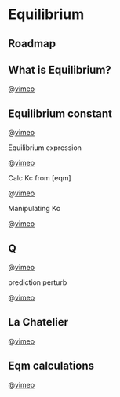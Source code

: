 # Equilibrium

## Roadmap

## What is Equilibrium?

@[vimeo](180115568)

## Equilibrium constant

@[vimeo](180115570)

Equilibrium expression

@[vimeo](180262532)

Calc Kc from [eqm]

@[vimeo](180677356)

Manipulating Kc

@[vimeo](180678936)

## Q

@[vimeo](182323339)

prediction perturb

@[vimeo](182325994)

## La Chatelier

@[vimeo](182495645)

## Eqm calculations

@[vimeo](183254523)

<Subsubtopic id='7.1.NoS1' type='Nature of Science' content='Obtaining evidence for scientific theories—isotopic labelling and its use in defining equilibrium. (1.8)' />
<Subsubtopic id='7.1.NoS2' type='Nature of Science' content='Common language across different disciplines—the term dynamic equilibrium is used in other contexts, but not necessarily with the chemistry definition in mind. (5.5)' />
<Subsubtopic id='7.1.U1' type='Understandings' content='A state of equilibrium is reached in a closed system when the rates of the forward and reverse reactions are equal.' />
<Subsubtopic id='7.1.U2' type='Understandings' content='The equilibrium law describes how the equilibrium constant (Kc) can be determined for a particular chemical reaction.' />
<Subsubtopic id='7.1.U3' type='Understandings' content='The magnitude of the equilibrium constant indicates the extent of a reaction at equilibrium and is temperature dependent.' />
<Subsubtopic id='7.1.U4' type='Understandings' content='The reaction quotient (Q) measures the relative amount of products and reactants present during a reaction at a particular point in time. Q is the equilibrium expression with non-equilibrium concentrations. The position of the equilibrium changes with changes in concentration, pressure, and temperature.' />
<Subsubtopic id='7.1.U5' type='Understandings' content='A catalyst has no effect on the position of equilibrium or the equilibrium constant.' />
<Subsubtopic id='7.1.AS1' type='Applications and skills' content='The characteristics of chemical and physical systems in a state of equilibrium.' />
<Subsubtopic id='7.1.AS2' type='Applications and skills' content='Deduction of the equilibrium constant expression (K_{c}) from an equation for a homogeneous reaction.' />
<Subsubtopic id='7.1.AS3' type='Applications and skills' content='Determination of the relationship between different equilibrium constants (Kc) for the same reaction at the same temperature.' />
<Subsubtopic id='7.1.AS4' type='Applications and skills' content='Application of Le Châtelier’s principle to predict the qualitative effects of changes of temperature, pressure and concentration on the position of equilibrium and on the value of the equilibrium constant.' />
<Subsubtopic id='7.1.G1' type='Guidance' content='Physical and chemical systems should be covered.' />
<Subsubtopic id='7.1.G2' type='Guidance' content='Relationship between Kc values for reactions that are multiples or inverses of one another should be covered.' />
<Subsubtopic id='7.1.G3' type='Guidance' content='Specific details of any industrial process are not required.' />
<Subsubtopic id='7.1.IM1' type='International-mindedness' content='The Haber process has been described as the most important chemical reaction on Earth as it has revolutionized global food production. However, it also had a large impact on weaponry in both world wars.' />
<Subsubtopic id='7.1.ToK1' type='Theory of Knowledge' content='Scientists investigate the world at different scales; the macroscopic and microscopic. Which ways of knowing allow us to move from the macroscopic to the microscopic?' />
<Subsubtopic id='7.1.ToK2' type='Theory of Knowledge' content='Chemistry uses a specialized vocabulary: a closed system is one in which no matter is exchanged with the surroundings. Does our vocabulary simply communicate our knowledge; or does it shape what we can know?' />
<Subsubtopic id='7.1.ToK3' type='Theory of Knowledge' content='The career of Fritz Haber coincided with the political upheavals of two world wars. He supervised the release of chlorine on the battlefield in World War I and worked on the production of explosives. How does the social context of scientific work affect the methods and findings of science? Should scientists be held morally responsible for the applications of their discoveries?' />
<Subsubtopic id='7.1.Uz1' type='Utilization' content='Square brackets are used in chemistry in a range of contexts: eg concentrations (topic 1.3), Lewis (electron dot) structures (topic 4.3) and complexes (topic 14.1).' />
<Subsubtopic id='7.1.Aims1' type='Aims' content='Aim 6: Le Châtelier’s principle can be investigated qualitatively by looking at pressure, concentration and temperature changes on different equilibrium systems.' />
<Subsubtopic id='7.1.Aims2' type='Aims' content='Aim 7: Animations and simulations can be used to illustrate the concept of dynamic equilibrium.' />
<Subsubtopic id='7.1.Aims3' type='Aims' content='Aim 8: Raise awareness of the moral, ethical, and economic implications of using science and technology. A case study of Fritz Haber can be used to debate the role of scientists in society.' />
<Subsubtopic id='17.1.NoS' type='Nature of Science' content='Employing quantitative reasoning—experimentally determined rate expressions for forward and backward reactions can be deduced directly from the stoichiometric equations and allow Le Châtelier’s principle to be applied. (1.8, 1.9)' />
<Subsubtopic id='17.1.U1' type='Understandings' content='Le Châtelier’s principle for changes in concentration can be explained by the equilibrium law' />
<Subsubtopic id='17.1.U2' type='Understandings' content='The position of equilibrium corresponds to a maximum value of entropy and a minimum in the value of the Gibbs free energy' />
<Subsubtopic id='17.1.U3' type='Understandings' content='The Gibbs free energy change of a reaction and the equilibrium constant can both be used to measure the position of an equilibrium reaction and are related by the equation, ∆G = −RT lnK .' />
<Subsubtopic id='17.1.AS1' type='Applications and skills' content='Solution of homogeneous equilibrium problems using the expression for Kc.' />
<Subsubtopic id='17.1.AS2' type='Applications and skills' content='Relationship between ∆G and the equilibrium constant.' />
<Subsubtopic id='17.1.AS3' type='Applications and skills' content='Calculations using the equation ∆G = −RT lnK.' />
<Subsubtopic id='17.1.G1' type='Guidance' content='The expression ∆G = −RT lnK is given in the data booklet in section 1.' />
<Subsubtopic id='17.1.G2' type='Guidance' content='Students will not be expected to derive the expression ∆G = −RT lnK.' />
<Subsubtopic id='17.1.G3' type='Guidance' content='The use of quadratic equations will not be assessed' />
<Subsubtopic id='17.1.ToK1' type='Theory of Knowledge' content='The equilibrium law can be deduced by assuming that the order of the forward and backward reaction matches the coefficients in the chemical equation. What is the role of deductive reasoning in science?' />
<Subsubtopic id='17.1.ToK2' type='Theory of Knowledge' content='We can use mathematics successfully to model equilibrium systems. Is this because we create mathematics to mirror reality or because the reality is intrinsically mathematical?' />
<Subsubtopic id='17.1.ToK3' type='Theory of Knowledge' content='Many problems in science can only be solved when assumptions are made which simplify the mathematics. What is the role of intuition in problem solving?' />
<Subsubtopic id='17.1.Uz1' type='Utilization' content='The concept of a closed system in dynamic equilibrium can be applied to a range of systems in the biological, environmental and human sciences.' />
<Subsubtopic id='17.1.Aims1' type='Aims' content='Aim 6: The equilibrium constant for an esterification reaction and other reactions could be experimentally investigated.' />
<Subsubtopic id='17.1.Aims2' type='Aims' content='Aim 7: The concept of a dynamic equilibrium can be illustrated with computer animations.' />
